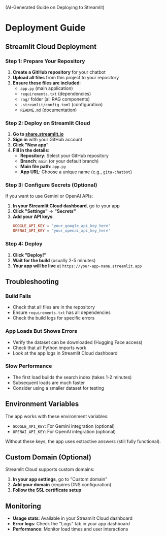 (AI-Generated Guide on Deploying to Streamlit)
# Deployment Guide

## Streamlit Cloud Deployment

### Step 1: Prepare Your Repository

1. **Create a GitHub repository** for your chatbot
2. **Upload all files** from this project to your repository
3. **Ensure these files are included**:
   - `app.py` (main application)
   - `requirements.txt` (dependencies)
   - `rag/` folder (all RAG components)
   - `.streamlit/config.toml` (configuration)
   - `README.md` (documentation)

### Step 2: Deploy on Streamlit Cloud

1. **Go to [share.streamlit.io](https://share.streamlit.io)**
2. **Sign in** with your GitHub account
3. **Click "New app"**
4. **Fill in the details**:
   - **Repository**: Select your GitHub repository
   - **Branch**: `main` (or your default branch)
   - **Main file path**: `app.py`
   - **App URL**: Choose a unique name (e.g., `gita-chatbot`)

### Step 3: Configure Secrets (Optional)

If you want to use Gemini or OpenAI APIs:

1. **In your Streamlit Cloud dashboard**, go to your app
2. **Click "Settings"** → **"Secrets"**
3. **Add your API keys**:
   ```toml
   GOOGLE_API_KEY = "your_google_api_key_here"
   OPENAI_API_KEY = "your_openai_api_key_here"
   ```

### Step 4: Deploy

1. **Click "Deploy!"**
2. **Wait for the build** (usually 2-5 minutes)
3. **Your app will be live** at `https://your-app-name.streamlit.app`

## Troubleshooting

### Build Fails
- Check that all files are in the repository
- Ensure `requirements.txt` has all dependencies
- Check the build logs for specific errors

### App Loads But Shows Errors
- Verify the dataset can be downloaded (Hugging Face access)
- Check that all Python imports work
- Look at the app logs in Streamlit Cloud dashboard

### Slow Performance
- The first load builds the search index (takes 1-2 minutes)
- Subsequent loads are much faster
- Consider using a smaller dataset for testing

## Environment Variables

The app works with these environment variables:

- `GOOGLE_API_KEY`: For Gemini integration (optional)
- `OPENAI_API_KEY`: For OpenAI integration (optional)

Without these keys, the app uses extractive answers (still fully functional).

## Custom Domain (Optional)

Streamlit Cloud supports custom domains:

1. **In your app settings**, go to "Custom domain"
2. **Add your domain** (requires DNS configuration)
3. **Follow the SSL certificate setup**

## Monitoring

- **Usage stats**: Available in your Streamlit Cloud dashboard
- **Error logs**: Check the "Logs" tab in your app dashboard
- **Performance**: Monitor load times and user interactions
